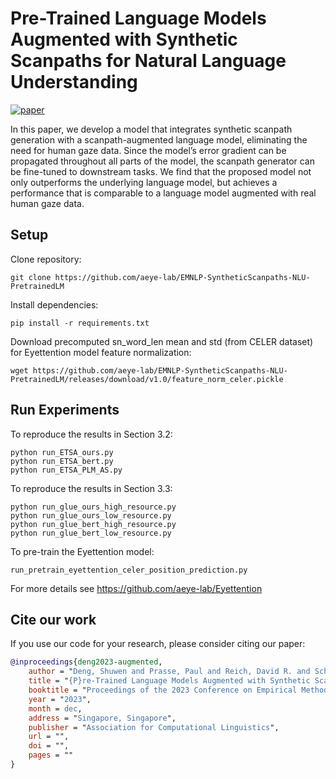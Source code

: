 # Pre-Trained Language Models Augmented with Synthetic Scanpaths for Natural Language Understanding
[![paper](https://img.shields.io/static/v1?label=paper&message=download%20link&color=brightgreen)]([https://arxiv.org/abs/2310.14676](http://arxiv.org/abs/2310.14676))

In this paper, we develop a model that integrates synthetic scanpath generation with a scanpath-augmented language model, eliminating the need for human gaze data. Since the model’s error gradient can be propagated throughout all parts of the model, the scanpath generator can be fine-tuned to downstream tasks. We find that the proposed model not only outperforms the underlying language model, but achieves a performance that is comparable to a language model augmented with real human gaze data.

## Setup
Clone repository:

```
git clone https://github.com/aeye-lab/EMNLP-SyntheticScanpaths-NLU-PretrainedLM
```

Install dependencies:

```
pip install -r requirements.txt
```

Download precomputed sn_word_len mean and std (from CELER dataset) for Eyettention model feature normalization:

```
wget https://github.com/aeye-lab/EMNLP-SyntheticScanpaths-NLU-PretrainedLM/releases/download/v1.0/feature_norm_celer.pickle
```

## Run Experiments
To reproduce the results in Section 3.2:
```
python run_ETSA_ours.py
python run_ETSA_bert.py
python run_ETSA_PLM_AS.py
```

To reproduce the results in Section 3.3:
```
python run_glue_ours_high_resource.py
python run_glue_ours_low_resource.py
python run_glue_bert_high_resource.py
python run_glue_bert_low_resource.py
```

To pre-train the Eyettention model:
```
run_pretrain_eyettention_celer_position_prediction.py
```
For more details see https://github.com/aeye-lab/Eyettention

## Cite our work
If you use our code for your research, please consider citing our paper:

```bibtex
@inproceedings{deng2023-augmented,
    author = "Deng, Shuwen and Prasse, Paul and Reich, David R. and Scheffer, Tobias and J{\"a}ger, Lena A.",
    title = "{P}re-Trained Language Models Augmented with Synthetic Scanpaths for Natural Language Understanding",
    booktitle = "Proceedings of the 2023 Conference on Empirical Methods in Natural Language Processing (EMNLP 2023)",
    year = "2023",
    month = dec,
    address = "Singapore, Singapore",
    publisher = "Association for Computational Linguistics",
    url = "",
    doi = "",
    pages = ""
}
```

